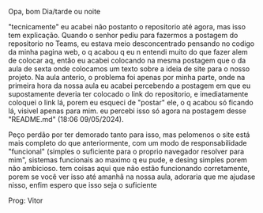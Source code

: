    Opa, bom Dia/tarde ou noite

 "tecnicamente" eu acabei não postanto o repositorio até agora, mas isso tem explicação. Quando o senhor pediu para fazermos a postagem do repositorio no Teams, eu estava meio desconcentrado pensando no codigo da minha pagina web, o q acabou q eu n entendi muito do que fazer alem de colocar aq, então eu acabei colocando na mesma postagem que o da aula de sexta onde colocamos um texto sobre a ideia de site para o nosso projeto. Na aula anterio, o problema foi apenas por minha parte, onde na primeira hora da nossa aula eu acabei percebendo a postagem em que eu supostamente deveria ter colocado o link do repositorio, e imediatamente coloquei o link lá, porem eu esqueci de "postar" ele, o q acabou só ficando lá, visivel apenas para mim. eu percebi isso só agora na postagem desse "README.md" (18:06 09/05/2024).

 Peço perdão por ter demorado tanto para isso, mas pelomenos o site está mais completo do que anteriormente, com um modo de responsabilidade "funcional" (simples o suficiente para o proprio navegador resolver para mim", sistemas funcionais ao maximo q eu pude, e desing simples porem não ambicioso. tem coisas aqui que não estão funcionando corretamente, porem se você ver isso até amanhã na nossa aula, adoraria que me ajudase nisso, enfim espero que isso seja o suficiente

 Prog: Vitor
